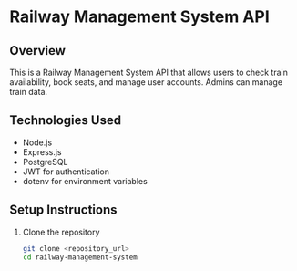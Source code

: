 # Railway Management System API

## Overview
This is a Railway Management System API that allows users to check train availability, book seats, and manage user accounts. Admins can manage train data.

## Technologies Used
- Node.js
- Express.js
- PostgreSQL
- JWT for authentication
- dotenv for environment variables

## Setup Instructions

1. Clone the repository
   ```bash
   git clone <repository_url>
   cd railway-management-system
